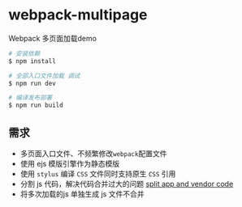 # webpack-multipage

Webpack 多页面加载demo

```bash
# 安装依赖
$ npm install

# 全部入口文件加载 调试
$ npm run dev

# 编译发布部署
$ npm run build
```

## 需求

- 多页面入口文件、不频繁修改`webpack`配置文件
- 使用 ejs 模版引擎作为静态模版
- 使用 `stylus` 编译 `CSS` 文件同时支持原生 `CSS` 引用
- 分割 js 代码，解决代码合并过大的问题 [split app and vendor code](http://webpack.github.io/docs/code-splitting.html#split-app-and-vendor-code)
- 将多次加载的js 单独生成 js 文件不合并
